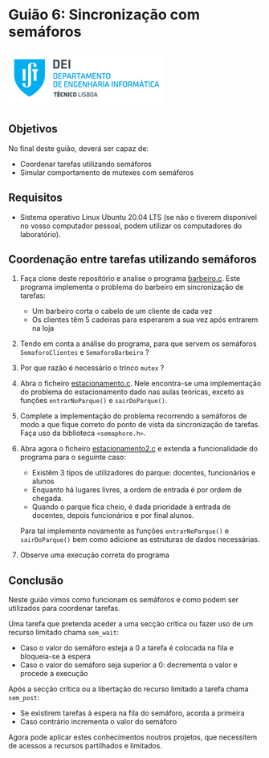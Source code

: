 # Guião 6: Sincronização com semáforos

![IST](img/IST_DEI.png)  

## Objetivos

No final deste guião, deverá ser capaz de:

- Coordenar tarefas utilizando semáforos
- Simular comportamento de mutexes com semáforos

## Requisitos

- Sistema operativo Linux Ubuntu 20.04 LTS (se não o tiverem disponível no vosso computador pessoal, podem utilizar os computadores do laboratório).

## Coordenação entre tarefas utilizando semáforos
 1. Faça clone deste reposítório e analise o programa [barbeiro.c](barbeiro.c).
 Este programa implementa o problema do barbeiro em sincronização de tarefas:
    - Um barbeiro corta o cabelo de um cliente de cada vez
    - Os clientes têm 5 cadeiras para esperarem a sua vez após entrarem na loja

2. Tendo em conta a análise do programa, para que servem os semáforos `SemaforoClientes` e `SemaforoBarbeiro` ?

3. Por que razão é necessário o trinco `mutex` ?

4. Abra o ficheiro [estacionamento.c](). Nele encontra-se uma implementação do problema do estacionamento dado nas aulas teóricas, exceto as funções `entrarNoParque()` e `sairDoParque()`.

5. Complete a implementação do problema recorrendo a semáforos de modo a que fique correto do ponto de vista da sincronização de tarefas. Faça uso da biblioteca `<semaphore.h>`.

6. Abra agora o ficheiro [estacionamento2.c]() e extenda a funcionalidade do programa para o seguinte caso:
    - Existêm 3 tipos de utilizadores do parque: docentes, funcionários e alunos
    - Enquanto há lugares livres, a ordem de entrada é por ordem de chegada.
    - Quando o parque fica cheio, é dada prioridade à entrada de docentes, depois funcionários e por final alunos.

    Para tal implemente novamente as funções `entrarNoParque()` e `sairDoParque()` bem como adicione as estruturas de dados necessárias.

7. Observe uma execução correta do programa


## Conclusão

Neste guião vimos como funcionam os semáforos e como podem ser utilizados para coordenar tarefas.

Uma tarefa que pretenda aceder a uma secção crítica ou fazer uso de um recurso limitado chama `sem_wait`:
- Caso o valor do semáforo esteja a 0 a tarefa é colocada na fila e bloqueia-se à espera 
- Caso o valor do semáforo seja superior a 0: decrementa o valor e procede a execução

Após a secção crítica ou a libertação do recurso limitado a tarefa chama `sem_post`:
- Se existirem tarefas à espera na fila do semáforo, acorda a primeira
- Caso contrário incrementa o valor do semáforo

Agora pode aplicar estes conhecimentos noutros projetos, que necessitem de acessos a recursos partilhados e limitados.

